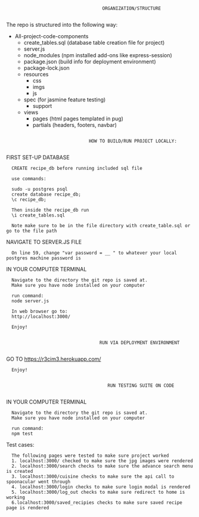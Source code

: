 ~~~~~~~~~~~~~~~~~~~~~~~~~~~~~~~~~~~~~~~~~~~~~~ReciMe~~~~~~~~~~~~~~~~~~~~~~~~~~~~~~~~~~~~~~~~~~~~~~~~~~

                                    ORGANIZATION/STRUCTURE
                                                
~~~~~~~~~~~~~~~~~~~~~~~~~~~~~~~~~~~~~~~~~~~~~~~~~~~~~~~~~~~~~~~~~~~~~~~~~~~~~~~~~~~~~~~~~~~~~~~~~~~~~~

The repo is structured into the following way:
  - All-project-code-components
    - create_tables.sql (database table creation file for project)
    - server.js
    - node_modules (npm installed add-ons like express-session)
    - package.json (build info for deployment environment)
    - package-lock.json
    - resources
      - css 
      - imgs
      - js
     - spec (for jasmine feature testing)
       - support
     - views
       - pages (html pages templated in pug)
       - partials (headers, footers, navbar)

~~~~~~~~~~~~~~~~~~~~~~~~~~~~~~~~~~~~~~~~~~~~~~~~~~~~~~~~~~~~~~~~~~~~~~~~~~~~~~~~~~~~~~~~~~~~~~~~~~~~~~
                                           
                               HOW TO BUILD/RUN PROJECT LOCALLY:
  
~~~~~~~~~~~~~~~~~~~~~~~~~~~~~~~~~~~~~~~~~~~~~~~~~~~~~~~~~~~~~~~~~~~~~~~~~~~~~~~~~~~~~~~~~~~~~~~~~~~~~~
FIRST SET-UP DATABASE

      CREATE recipe_db before running included sql file

      use commands:

      sudo -u postgres psql
      create database recipe_db;
      \c recipe_db;

      Then inside the recipe_db run
      \i create_tables.sql

      Note make sure to be in the file directory with create_table.sql or go to the file path
    
NAVIGATE TO SERVER.JS FILE

      On line 59, change "var password = __ " to whatever your local postgres machine password is
       
IN YOUR COMPUTER TERMINAL

      Navigate to the directory the git repo is saved at.
      Make sure you have node installed on your computer
      
      run command:
      node server.js
      
      In web browser go to:
      http://localhost:3000/
      
      Enjoy!
~~~~~~~~~~~~~~~~~~~~~~~~~~~~~~~~~~~~~~~~~~~~~~~~~~~~~~~~~~~~~~~~~~~~~~~~~~~~~~~~~~~~~~~~~~~~~~~~~~~~~~

                                   RUN VIA DEPLOYMENT ENVIRONMENT
                                            
~~~~~~~~~~~~~~~~~~~~~~~~~~~~~~~~~~~~~~~~~~~~~~~~~~~~~~~~~~~~~~~~~~~~~~~~~~~~~~~~~~~~~~~~~~~~~~~~~~~~~~
GO TO https://r3cim3.herokuapp.com/
      
      Enjoy!
      
~~~~~~~~~~~~~~~~~~~~~~~~~~~~~~~~~~~~~~~~~~~~~~~~~~~~~~~~~~~~~~~~~~~~~~~~~~~~~~~~~~~~~~~~~~~~~~~~~~~~~~

                                      RUN TESTING SUITE ON CODE
                                              
~~~~~~~~~~~~~~~~~~~~~~~~~~~~~~~~~~~~~~~~~~~~~~~~~~~~~~~~~~~~~~~~~~~~~~~~~~~~~~~~~~~~~~~~~~~~~~~~~~~~~~
IN YOUR COMPUTER TERMINAL

      Navigate to the directory the git repo is saved at.
      Make sure you have node installed on your computer
      
      run command:
      npm test
      
Test cases:

      The following pages were tested to make sure project worked
      1. localhost:3000/ checked to make sure the jpg images were rendered
      2. localhost:3000/search checks to make sure the advance search menu is created
      3. localhost:3000/cuisine checks to make sure the api call to spoonacular went through
      4. localhost:3000/login checks to make sure login modal is rendered
      5. localhost:3000/log_out checks to make sure redirect to home is working
      6.localhost:3000/saved_recipies checks to make sure saved recipe page is rendered
      
